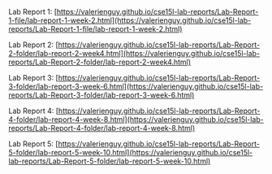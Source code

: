 
Lab Report 1: [https://valerienguy.github.io/cse15l-lab-reports/Lab-Report-1-file/lab-report-1-week-2.html](https://valerienguy.github.io/cse15l-lab-reports/Lab-Report-1-file/lab-report-1-week-2.html)


Lab Report 2: [https://valerienguy.github.io/cse15l-lab-reports/Lab-Report-2-folder/lab-report-2-week4.html](https://valerienguy.github.io/cse15l-lab-reports/Lab-Report-2-folder/lab-report-2-week4.html)

Lab Report 3: [https://valerienguy.github.io/cse15l-lab-reports/Lab-Report-3-folder/lab-report-3-week-6.html](https://valerienguy.github.io/cse15l-lab-reports/Lab-Report-3-folder/lab-report-3-week-6.html)

Lab Report 4: [https://valerienguy.github.io/cse15l-lab-reports/Lab-Report-4-folder/lab-report-4-week-8.html](https://valerienguy.github.io/cse15l-lab-reports/Lab-Report-4-folder/lab-report-4-week-8.html)

Lab Report 5: [https://valerienguy.github.io/cse15l-lab-reports/Lab-Report-5-folder/lab-report-5-week-10.html](https://valerienguy.github.io/cse15l-lab-reports/Lab-Report-5-folder/lab-report-5-week-10.html)